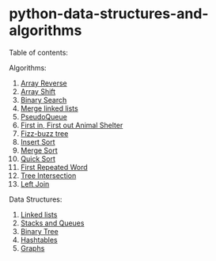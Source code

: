 # python-data-structures-and-algorithms

Table of contents:

Algorithms:

1. [Array Reverse](https://github.com/Rayxclockwork/python-data-structures-and-algorithms/tree/master/challenges/array-reverse)
2. [Array Shift](https://github.com/Rayxclockwork/python-data-structures-and-algorithms/tree/master/challenges/array_shift)
3. [Binary Search](https://github.com/Rayxclockwork/python-data-structures-and-algorithms/tree/master/challenges/array_binary_search)
4. [Merge linked lists](https://github.com/Rayxclockwork/python-data-structures-and-algorithms/tree/master/challenges/ll_merge)
5. [PseudoQueue](https://github.com/Rayxclockwork/python-data-structures-and-algorithms/tree/master/challenges/queue_with_stacks)
6. [First in, First out Animal Shelter](https://github.com/Rayxclockwork/python-data-structures-and-algorithms/tree/master/challenges/fifo_animal_shelter)
7. [Fizz-buzz tree](https://github.com/Rayxclockwork/python-data-structures-and-algorithms/tree/master/challenges/fizz_buzz_tree)
8. [Insert Sort](https://github.com/Rayxclockwork/python-data-structures-and-algorithms/tree/master/challenges/sort/insert_sort)
9. [Merge Sort](https://github.com/Rayxclockwork/python-data-structures-and-algorithms/tree/master/challenges/sort/merge_sort)
10. [Quick Sort](https://github.com/Rayxclockwork/python-data-structures-and-algorithms/tree/master/challenges/sort/quick_sort)
11. [First Repeated Word](https://github.com/Rayxclockwork/python-data-structures-and-algorithms/tree/master/challenges/repeated_word)
12. [Tree Intersection](https://github.com/Rayxclockwork/python-data-structures-and-algorithms/tree/master/challenges/tree_intersection)
13. [Left Join](https://github.com/Rayxclockwork/python-data-structures-and-algorithms/tree/master/challenges/left_join)


Data Structures:

1. [Linked lists](https://github.com/Rayxclockwork/python-data-structures-and-algorithms/tree/master/data-structures/linked-lists)
2. [Stacks and Queues](https://github.com/Rayxclockwork/python-data-structures-and-algorithms/tree/master/data-structures/stacks_and_queues)
3. [Binary Tree](https://github.com/Rayxclockwork/python-data-structures-and-algorithms/tree/master/data-structures/tree)
4. [Hashtables](https://github.com/Rayxclockwork/python-data-structures-and-algorithms/tree/master/data-structures/hashtable)
5. [Graphs](https://github.com/Rayxclockwork/python-data-structures-and-algorithms/tree/master/data-structures/graphs)
